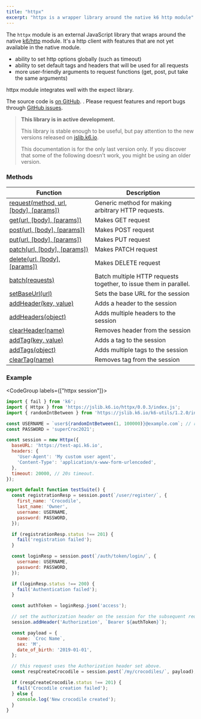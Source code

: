 ```yaml
---
title: "httpx"
excerpt: "httpx is a wrapper library around the native k6 http module"
---
```


The `httpx` module is an external JavaScript library that wraps around the native [k6/http](/javascript-api/k6-http) module. 
It's a http client with features that are not yet available in the native module.
 - ability to set http options globally (such as timeout)
 - ability to set default tags and headers that will be used for all requests
 - more user-friendly arguments to request functions (get, post, put take the same arguments)


httpx module integrates well with the expect library. 


The source code is [on GitHub](https://github.com/k6io/k6-jslib-httpx). . 
Please request features and report bugs through [GitHub issues](https://github.com/k6io/k6-jslib-httpx/issues).

<Blockquote mod='attention'>

**This library is in active development.**

This library is stable enough to be useful, but pay attention to the new versions released on [jslib.k6.io](https://jslib.k6.io). 

This documentation is for the only last version only. If you discover that some of the following doesn't work, you might be using an older version.

</Blockquote>


### Methods

| Function | Description |
| -------- | ----------- |
| [request(method, url, [body], [params])](/javascript-api/jslib/httpx/request)  | Generic method for making arbitrary HTTP requests. |
| [get(url, [body], [params])](/javascript-api/jslib/httpx/get)  | Makes GET request |
| [post(url, [body], [params])](/javascript-api/jslib/httpx/post)  | Makes POST request |
| [put(url, [body], [params])](/javascript-api/jslib/httpx/put)  | Makes PUT request |
| [patch(url, [body], [params])](/javascript-api/jslib/httpx/patch)  | Makes PATCH request |
| [delete(url, [body], [params])](/javascript-api/jslib/httpx/delete)  | Makes DELETE request |
| [batch(requests)](/javascript-api/jslib/httpx/batch)  | Batch multiple HTTP requests together, to issue them in parallel. |
| [setBaseUrl(url)](/javascript-api/jslib/httpx/setbaseurl)  | Sets the base URL for the session |
| [addHeader(key, value)](/javascript-api/jslib/httpx/addheader)  | Adds a header to the session |
| [addHeaders(object)](/javascript-api/jslib/httpx/addheaders)  | Adds multiple headers to the session |
| [clearHeader(name)](/javascript-api/jslib/httpx/clearheader)  | Removes header from the session |
| [addTag(key, value)](/javascript-api/jslib/httpx/addtag)  | Adds a tag to the session |
| [addTags(object)](/javascript-api/jslib/httpx/addtags)  | Adds multiple tags to the session |
| [clearTag(name)](/javascript-api/jslib/httpx/cleartag)  | Removes tag from the session |




### Example

<CodeGroup labels={["httpx session"]}>

```javascript
import { fail } from 'k6';
import { Httpx } from 'https://jslib.k6.io/httpx/0.0.3/index.js';
import { randomIntBetween } from 'https://jslib.k6.io/k6-utils/1.2.0/index.js';

const USERNAME = `user${randomIntBetween(1, 100000)}@example.com`; // random email address
const PASSWORD = 'superCroc2021';

const session = new Httpx({
  baseURL: 'https://test-api.k6.io',
  headers: {
    'User-Agent': 'My custom user agent',
    'Content-Type': 'application/x-www-form-urlencoded',
  },
  timeout: 20000, // 20s timeout.
});

export default function testSuite() {
  const registrationResp = session.post(`/user/register/`, {
    first_name: 'Crocodile',
    last_name: 'Owner',
    username: USERNAME,
    password: PASSWORD,
  });

  if (registrationResp.status !== 201) {
    fail('registration failed');
  }

  const loginResp = session.post(`/auth/token/login/`, {
    username: USERNAME,
    password: PASSWORD,
  });

  if (loginResp.status !== 200) {
    fail('Authentication failed');
  }

  const authToken = loginResp.json('access');

  // set the authorization header on the session for the subsequent requests.
  session.addHeader('Authorization', `Bearer ${authToken}`);

  const payload = {
    name: `Croc Name`,
    sex: 'M',
    date_of_birth: '2019-01-01',
  };

  // this request uses the Authorization header set above.
  const respCreateCrocodile = session.post(`/my/crocodiles/`, payload);

  if (respCreateCrocodile.status !== 201) {
    fail('Crocodile creation failed');
  } else {
    console.log('New crocodile created');
  }
}
```

</CodeGroup>
